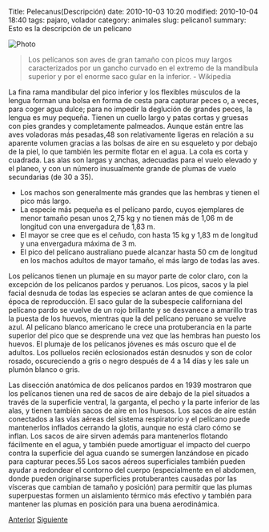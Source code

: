 Title: Pelecanus(Descripción)
date: 2010-10-03 10:20
modified: 2010-10-04 18:40
tags: pajaro, volador
category: animales
slug: pelicano1
summary: Esto es la descripción de un pelicano

![Photo]({attach}/images/pelicano2.jpg)

>Los pelícanos son aves de gran tamaño con picos muy largos caracterizados por un gancho curvado en el extremo de la mandíbula superior y por el enorme saco gular en la inferior. - Wikipedia

 La fina rama mandibular del pico inferior y los flexibles músculos de la lengua forman una bolsa en forma de cesta para capturar peces o, a veces, para coger agua dulce; para no impedir la deglución de grandes peces, la lengua es muy pequeña.​ Tienen un cuello largo y patas cortas y gruesas con pies grandes y completamente palmeados. Aunque están entre las aves voladoras más pesadas,48​ son relativamente ligeras en relación a su aparente volumen gracias a las bolsas de aire en su esqueleto y por debajo de la piel, lo que también les permite flotar en el agua.​ La cola es corta y cuadrada. Las alas son largas y anchas, adecuadas para el vuelo elevado y el planeo, y con un número inusualmente grande de plumas de vuelo secundarias (de 30 a 35).

* Los machos son generalmente más grandes que las hembras y tienen el pico más largo. 
* La especie más pequeña es el pelícano pardo, cuyos ejemplares de menor tamaño pesan unos 2,75 kg y no tienen más de 1,06 m de longitud con una envergadura de 1,83 m. 
* El mayor se cree que es el ceñudo, con hasta 15 kg y 1,83 m de longitud y una envergadura máxima de 3 m. 
* El pico del pelícano australiano puede alcanzar hasta 50 cm de longitud en los machos adultos de mayor tamaño, el más largo de todas las aves.

Los pelícanos tienen un plumaje en su mayor parte de color claro, con la excepción de los pelícanos pardos y peruanos. Los picos, sacos y la piel facial desnuda de todas las especies se aclaran antes de que comience la época de reproducción. El saco gular de la subespecie californiana del pelícano pardo se vuelve de un rojo brillante y se desvanece a amarillo tras la puesta de los huevos, mientras que la del pelícano peruano se vuelve azul. Al pelícano blanco americano le crece una protuberancia en la parte superior del pico que se desprende una vez que las hembras han puesto los huevos. El plumaje de los pelícanos jóvenes es más oscuro que el de adultos.​ Los polluelos recién eclosionados están desnudos y son de color rosado, oscureciendo a gris o negro después de 4 a 14 días y les sale un plumón blanco o gris.

Las disección anatómica de dos pelícanos pardos en 1939 mostraron que los pelícanos tienen una red de sacos de aire debajo de la piel situados a través de la superficie ventral, la garganta, el pecho y la parte inferior de las alas, y tienen también sacos de aire en los huesos. Los sacos de aire están conectados a las vías aéreas del sistema respiratorio y el pelícano puede mantenerlos inflados cerrando la glotis, aunque no está claro cómo se inflan. Los sacos de aire sirven además para mantenerlos flotando fácilmente en el agua, y también puede amortiguar el impacto del cuerpo contra la superficie del agua cuando se sumergen lanzándose en picado para capturar peces.55​ Los sacos aéreos superficiales también pueden ayudar a redondear el contorno del cuerpo (especialmente en el abdomen, donde pueden originarse superficies protuberantes causadas por las vísceras que cambian de tamaño y posición) para permitir que las plumas superpuestas formen un aislamiento térmico más efectivo y también para mantener las plumas en posición para una buena aerodinámica. 

[Anterior]({filename}/inicio.md)
[Siguiente]({filename}/article2.md)